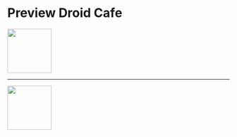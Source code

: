 # Preview Droid Cafe

<img src="https://github.com/user-attachments/assets/d3b2c83c-1830-4435-978a-0e21195d5116" width="100" hight="100">

---

<img src="https://github.com/user-attachments/assets/16efdd64-73db-414d-9975-88adea58221a" width="100" hight="100">
